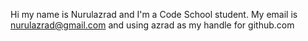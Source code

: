 Hi my name is Nurulazrad and I'm a Code School student.
My email is nurulazrad@gmail.com and using azrad as my handle for github.com


